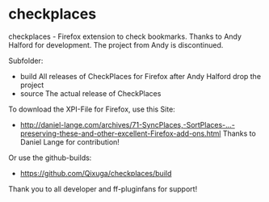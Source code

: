 checkplaces
==========

checkplaces - Firefox extension to check bookmarks. 
Thanks to Andy Halford for development. The project from Andy is discontinued.


Subfolder:
- build		All releases of CheckPlaces for Firefox after Andy Halford drop the project
- source		The actual release of CheckPlaces


To download the XPI-File for Firefox, use this Site:
- http://daniel-lange.com/archives/71-SyncPlaces,-SortPlaces-...-preserving-these-and-other-excellent-Firefox-add-ons.html
Thanks to Daniel Lange for contribution!

Or use the github-builds:
- https://github.com/Qixuga/checkplaces/build

Thank you to all developer and ff-pluginfans for support!
